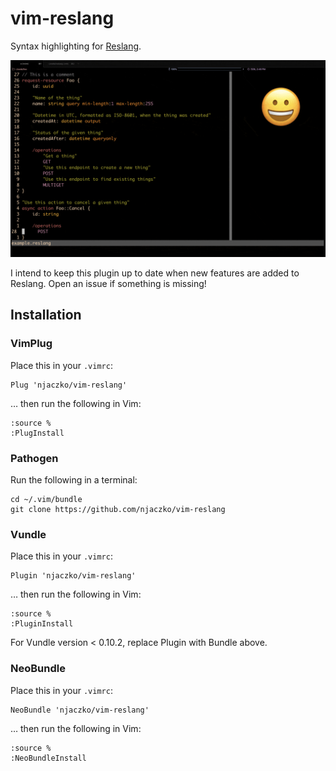 # vim-reslang

Syntax highlighting for [Reslang](https://github.com/LiveRamp/reslang).

![Screenshots of Reslang syntax highlighting](https://raw.githubusercontent.com/njaczko/public/master/vim-reslang.gif)

I intend to keep this plugin up to date when new features are added to Reslang. Open an issue if something is missing!

## Installation

### VimPlug

Place this in your `.vimrc`:

```
Plug 'njaczko/vim-reslang'
```

… then run the following in Vim:

```
:source %
:PlugInstall
```

### Pathogen

Run the following in a terminal:

```
cd ~/.vim/bundle
git clone https://github.com/njaczko/vim-reslang
```

### Vundle

Place this in your `.vimrc`:

```
Plugin 'njaczko/vim-reslang'
```

… then run the following in Vim:

```
:source %
:PluginInstall
```

For Vundle version < 0.10.2, replace Plugin with Bundle above.

### NeoBundle

Place this in your `.vimrc`:

```
NeoBundle 'njaczko/vim-reslang'
```

… then run the following in Vim:

```
:source %
:NeoBundleInstall
```
